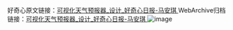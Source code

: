 好奇心原文链接：[可视化天气预报器_设计_好奇心日报-马安琪 ](https://www.qdaily.com/articles/10395.html)
WebArchive归档链接：[可视化天气预报器_设计_好奇心日报-马安琪 ](http://web.archive.org/web/20190623160302/https://www.qdaily.com/articles/10395.html)
![image](http://ww3.sinaimg.cn/large/007d5XDply1g3vwjo7z8sj30u03ju45w)